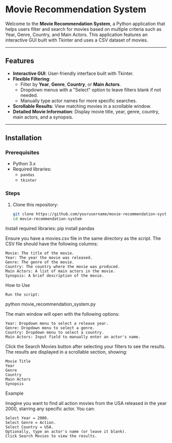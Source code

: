 # Movie Recommendation System

Welcome to the **Movie Recommendation System**, a Python application that helps users filter and search for movies based on multiple criteria such as Year, Genre, Country, and Main Actors. This application features an interactive GUI built with Tkinter and uses a CSV dataset of movies.

---

## Features

- **Interactive GUI**: User-friendly interface built with Tkinter.
- **Flexible Filtering**:
  - Filter by **Year**, **Genre**, **Country**, or **Main Actors**.
  - Dropdown menus with a "Select" option to leave filters blank if not needed.
  - Manually type actor names for more specific searches.
- **Scrollable Results**: View matching movies in a scrollable window.
- **Detailed Movie Information**: Display movie title, year, genre, country, main actors, and a synopsis.

---

## Installation

### Prerequisites
- Python 3.x
- Required libraries:
  - `pandas`
  - `tkinter`

### Steps
1. Clone this repository:
   ```bash
   git clone https://github.com/yourusername/movie-recommendation-system.git
   cd movie-recommendation-system

Install required libraries:
pip install pandas

Ensure you have a movies.csv file in the same directory as the script. The CSV file should have the following columns:

    Movie: The title of the movie.
    Year: The year the movie was released.
    Genre: The genre of the movie.
    Country: The country where the movie was produced.
    Main Actors: A list of main actors in the movie.
    Synopsis: A brief description of the movie.

How to Use

    Run the script:

python movie_recommendation_system.py

The main window will open with the following options:

    Year: Dropdown menu to select a release year.
    Genre: Dropdown menu to select a genre.
    Country: Dropdown menu to select a country.
    Main Actors: Input field to manually enter an actor's name.

Click the Search Movies button after selecting your filters to see the results.
The results are displayed in a scrollable section, showing:

    Movie Title
    Year
    Genre
    Country
    Main Actors
    Synopsis

Example

Imagine you want to find all action movies from the USA released in the year 2000, starring any specific actor. You can:

    Select Year = 2000.
    Select Genre = Action.
    Select Country = USA.
    Optionally, type an actor's name (or leave it blank).
    Click Search Movies to view the results.
